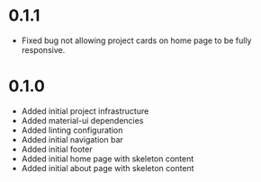 # 0.1.1
- Fixed bug not allowing project cards on home page to be fully responsive.
# 0.1.0
- Added initial project infrastructure
- Added material-ui dependencies
- Added linting configuration
- Added initial navigation bar
- Added initial footer
- Added initial home page with skeleton content
- Added initial about page with skeleton content